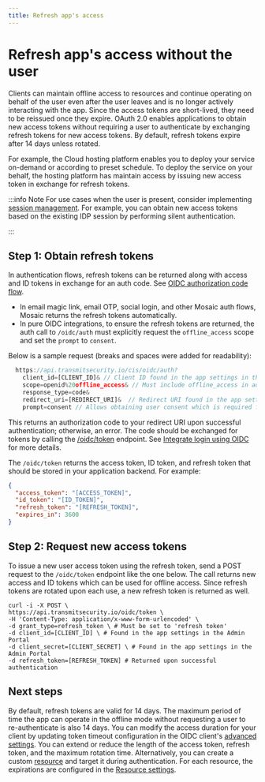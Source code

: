 ```yaml
---
title: Refresh app's access
---
```


# Refresh app's access without the user

Clients can maintain offline access to resources and continue operating on behalf of the user even after the user leaves and is no longer actively interacting with the app. Since the access tokens are short-lived, they need to be reissued once they expire. OAuth 2.0 enables applications to obtain new access tokens without requiring a user to authenticate by exchanging refresh tokens for new access tokens. By default, refresh tokens expire after 14 days unless rotated.

For example, the Cloud hosting platform enables you to deploy your service on-demand or according to preset schedule. To deploy the service on your behalf, the hosting platform has maintain access by issuing new access token in exchange for refresh tokens.

:::info Note
For use cases when the user is present, consider implementing [session management](/guides/user/manage_user_sessions.md). For example, you can obtain new access tokens based on the existing IDP session by performing silent authentication.

:::

## Step 1: Obtain refresh tokens

In authentication flows, refresh tokens can be returned along with access and ID tokens in exchange for an auth code. See [OIDC authorization code flow](https://openid.net/specs/openid-connect-core-1_0.html#CodeFlowAuth).

- In email magic link, email OTP, social login, and other Mosaic auth flows, Mosaic returns the refresh tokens automatically.
- In pure OIDC integrations, to ensure the refresh tokens are returned, the auth call to `/oidc/auth`  must explicitly request the `offline_access` scope and set the `prompt` to `consent`.

Below is a sample request (breaks and spaces were added for readability):

```js
  https://api.transmitsecurity.io/cis/oidc/auth?
    client_id=[CLIENT_ID]& // Client ID found in the app settings in the Admin Portal
    scope=openid%20offline_access& // Must include offline_access in addition to openid
    response_type=code&
    redirect_uri=[REDIRECT_URI]&  // Redirect URI found in the app settings in the Admin Portal
    prompt=consent // Allows obtaining user consent which is required for offline access
```

This returns an authorization code to your redirect URI upon successful authentication; otherwise, an error. The code should be exchanged for tokens by calling the [/oidc/token](/openapi/user/oidc/#operation/oidcToken) endpoint. See [Integrate login using OIDC](/guides/user/auth_oidc.md) for more details.

The `/oidc/token` returns the access token, ID token, and refresh token that should be stored in your application backend. For example:

```json
{
  "access_token": "[ACCESS_TOKEN]",
  "id_token": "[ID_TOKEN]",
  "refresh_token": "[REFRESH_TOKEN]",
  "expires_in": 3600
}
```

## Step 2: Request new access tokens

To issue a new user access token using the refresh token, send a POST request to the  `/oidc/token` endpoint like the one below. The call returns new access and ID tokens which can be used for offline access. Since refresh tokens are rotated upon each use, a new refresh token is returned as well.

```shell
curl -i -X POST \
https://api.transmitsecurity.io/oidc/token \
-H 'Content-Type: application/x-www-form-urlencoded' \
-d grant_type=refresh_token \ # Must be set to 'refresh token'
-d client_id=[CLIENT_ID] \ # Found in the app settings in the Admin Portal
-d client_secret=[CLIENT_SECRET] \ # Found in the app settings in the Admin Portal
-d refresh_token=[REFRESH_TOKEN] # Returned upon successful authentication
```

## Next steps

By default, refresh tokens are valid for 14 days. The maximum period of time the app can operate in the offline mode without requesting a user to re-authenticate is also 14 days. You can modify the access duration for your client by updating token timeout configuration in the OIDC client's [advanced settings](/guides/user/manage_clients.md#advanced-settings). You can extend or reduce the length of the access token, refresh token, and the maximum rotation time. Alternatively, you can create a custom [resource](/guides/user/resources_overview.md) and target it during authentication. For each resource, the expirations are configured in the [Resource settings](/guides/user/manage_resources#session-management-settings).